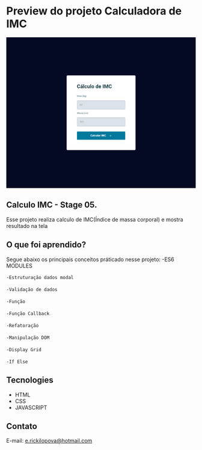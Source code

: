 # Preview do projeto Calculadora de IMC
<img src="./.github/preview.png" alt="Preview do projeto"/>

## Calculo IMC - Stage 05.
  Esse projeto realiza calculo de IMC(Índice de massa corporal) e mostra resultado na tela
  
## O que foi aprendido?
  Segue abaixo os principais conceitos práticado nesse projeto:
    -ES6 MODULES
    
    -Estruturação dados modal
    
    -Validação de dados
    
    -Função
    
    -Função Callback
    
    -Refatoração
    
    -Manipulação DOM
    
    -Display Grid
    
    -If Else
  

## Tecnologies
  - HTML
  - CSS
  - JAVASCRIPT


## Contato
E-mail: e.rickilopova@hotmail.com
